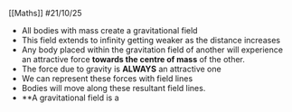 [[Maths]]
#21/10/25
- All bodies with mass create a gravitational field
- This field extends to infinity getting weaker as the distance increases
- Any body placed within the gravitation field of another will experience an attractive force **towards the centre of mass** of the other.
- The force due to gravity is **ALWAYS** an attractive one
- We can represent these forces with field lines
- Bodies will move along these resultant field lines.
- **A gravitational field is a